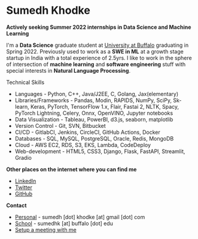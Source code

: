 # Sumedh Khodke 

**Actively seeking Summer 2022 internships in Data Science and Machine Learning**

I'm a **Data Science** graduate student at [University at Buffalo](https://www.buffalo.edu/) graduating in Spring 2022. Previously used to work as a **SWE in ML** at a growth stage startup in India with a total experience of 2.5yrs. 
I like to work in the sphere of intersection of **machine learning** and **software engineering** stuff with special interests in **Natural Language Processing**.  

Technical Skills
*	Languages - Python, C++, Java/J2EE, C, Golang, Jax(elementary)
*	Libraries/Frameworks - Pandas, Modin, RAPIDS, NumPy, SciPy, Sk-learn, Keras, PyTorch, TensorFlow 1.x, Flair, Fastai 2, NLTK, Spacy, PyTorch Lightning, Celery, Onnx, OpenVINO, Jupyter notebooks
*	Data Visualization - Tableau, PowerBI, d3.js, seaborn, matplotlib 
*	Version Control - Git, SVN, Bitbucket
*	CI/CD - GitlabCI, Jenkins, CircleCI, GitHub Actions, Docker
*	Databases - SQL, MySQL, PostgreSQL, Oracle, Redis, MongoDB
*	Cloud - AWS EC2, RDS, S3, EKS, Lambda, CodeDeploy
*	Web-development - HTML5, CSS3, Django, Flask, FastAPI, Streamlit, Gradio


**Other places on the internet where you can find me**
* [LinkedIn](https://www.linkedin.com/in/sumedhkhodke/)
* [Twitter](https://twitter.com/sumedh_khodke)
* [GitHub](https://github.com/sumedhkhodke) 


**Contact**
* [Personal](mailto:sumedh.khodke@gmail.com) - sumedh [dot] khodke [at] gmail [dot] com
* [School](sumedhk@buffalo.edu) - sumedhk [at] buffalo [dot] edu
* <link href="https://assets.calendly.com/assets/external/widget.css" rel="stylesheet"><a href="" onclick="Calendly.initPopupWidget({url: 'https://calendly.com/sumedhkhodke'});return false;">Setup a meeting with me</a>


